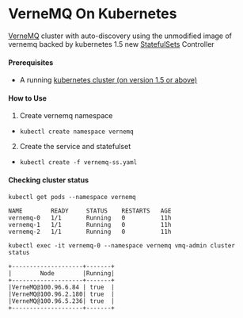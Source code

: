 # VerneMQ On Kubernetes

[VerneMQ](https://github.com/erlio/vernemq) cluster with auto-discovery using the unmodified image of vernemq backed by kubernetes 1.5 new [StatefulSets](https://kubernetes.io/docs/concepts/abstractions/controllers/statefulsets) Controller

#### Prerequisites
* A running [kubernetes cluster (on version 1.5 or above)](http://kubernetes.io/gettingstarted/)

#### How to Use
1. Create vernemq namespace
  * ``` kubectl create namespace vernemq ```
2. Create the service and statefulset
  * ``` kubectl create -f vernemq-ss.yaml ```

#### Checking cluster status
```
kubectl get pods --namespace vernemq
```
```
NAME        READY     STATUS    RESTARTS   AGE
vernemq-0   1/1       Running   0          11h
vernemq-1   1/1       Running   0          11h
vernemq-2   1/1       Running   0          11h
```
```
kubectl exec -it vernemq-0 --namespace vernemq vmq-admin cluster status
```
```
+--------------------+-------+
|        Node        |Running|
+--------------------+-------+
|VerneMQ@100.96.6.84 | true  |
|VerneMQ@100.96.2.180| true  |
|VerneMQ@100.96.5.236| true  |
+--------------------+-------+
```
